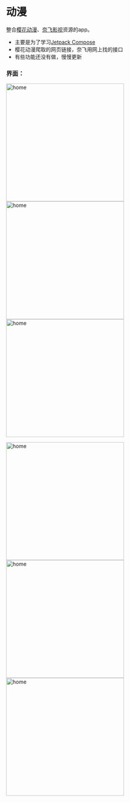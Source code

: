 # 动漫
整合[樱花动漫](http://www.yinghuacd.com/)、[奈飞影视](https://www.naifei.org/)资源的app。
- 主要是为了学习[Jetpack Compose](https://developer.android.com/jetpack/compose?hl=zh-cn)
- 樱花动漫爬取的网页链接，奈飞用网上找的接口
- 有些功能还没有做，慢慢更新

### 界面：
<img src="screenshot/home.png" width="320" alt="home"> <img src="screenshot/search.png" width="320" alt="home"> <img src="screenshot/search_2.png" width="320" alt="home">

<img src="screenshot/detail.png" width="320" alt="home"> <img src="screenshot/detail_2.png" width="320" alt="home"> <img src="screenshot/favourite.png" width="320" alt="home">
